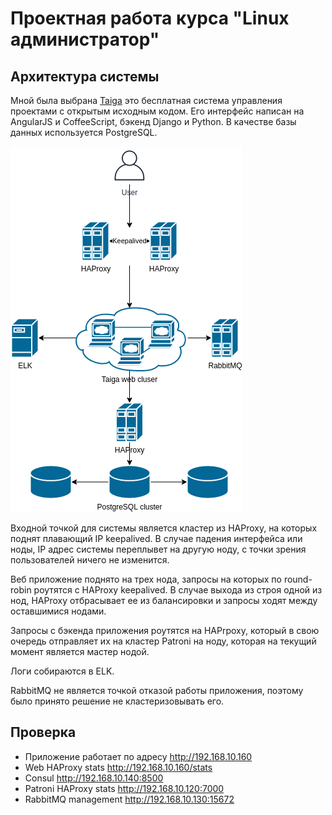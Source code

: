 # Проектная работа курса "Linux администратор"

## Архитектура системы

Мной была выбрана [Taiga](https://taiga.io/) это бесплатная система управления проектами с открытым исходным кодом. Его интерфейс написан на AngularJS и CoffeeScript, бэкенд Django и Python. В качестве базы данных используется PostgreSQL.

![image](screenshoots/1.png)

Входной точкой для системы является кластер из HAProxy, на которых поднят плавающий IP keepalived. В случае падения интерфейса или ноды, IP адрес системы переплывет на другую ноду, с точки зрения пользователей ничего не изменится.

Веб приложение поднято на трех нода, запросы на которых по round-robin роутятся с HAProxy keepalived. В случае выхода из строя одной из нод, HAProxy отбрасывает ее из балансировки и запросы ходят между оставшимися нодами.

Запросы с бэкенда приложения роутятся на HAPrpoxy, который в свою очередь отправляет их на кластер Patroni на ноду, которая на текущий момент является мастер нодой.

Логи собираются в ELK.

RabbitMQ не является точкой отказой работы приложения, поэтому было принято решение не кластеризовывать его.

## Проверка

- Приложение работает по адресу <http://192.168.10.160>
- Web HAProxy stats <http://192.168.10.160/stats>
- Consul <http://192.168.10.140:8500>
- Patroni HAProxy stats <http://192.168.10.120:7000>
- RabbitMQ management <http://192.168.10.130:15672>
